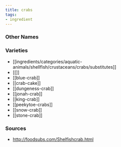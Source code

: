```yaml
---
title: crabs
tags:
- ingredient
---
```



### Other Names


### Varieties

* [[ingredients/categories/aquatic-animals/shellfish/crustaceans/crabs/substitutes]]
* [[]]
* [[blue-crab]]
* [[crab-cake]]
* [[dungeness-crab]]
* [[jonah-crab]]
* [[king-crab]]
* [[peekytoe-crabs]]
* [[snow-crab]]
* [[stone-crab]]

### Sources
* http://foodsubs.com/Shelfishcrab.html
